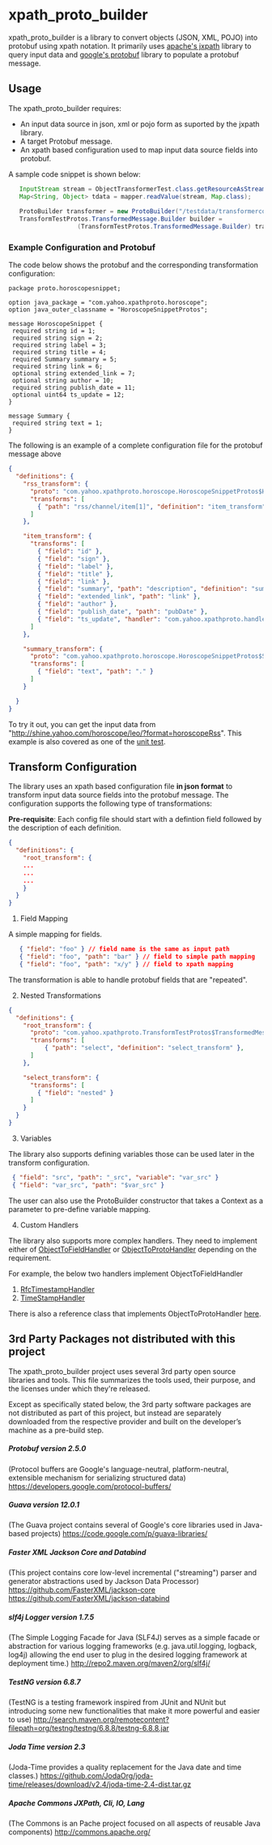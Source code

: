 xpath_proto_builder
==================

xpath_proto_builder is a library to convert objects (JSON, XML, POJO) into protobuf using xpath notation. It primarily uses [apache's jxpath](http://commons.apache.org/proper/commons-jxpath/users-guide.html) library to query input data and [google's protobuf](https://developers.google.com/protocol-buffers/) library to populate a protobuf message.

Usage
-----

The xpath_proto_builder requires:
  * An input data source in json, xml or pojo form as suported by the jxpath library.
  * A target Protobuf message.
  * An xpath based configuration used to map input data source fields into protobuf.

A sample code snippet is shown below:

 ```java
    InputStream stream = ObjectTransformerTest.class.getResourceAsStream("/testdata/transformerdata.json");
    Map<String, Object> tdata = mapper.readValue(stream, Map.class);
    
    ProtoBuilder transformer = new ProtoBuilder("/testdata/transformerconfig.json");
    TransformTestProtos.TransformedMessage.Builder builder =
                    (TransformTestProtos.TransformedMessage.Builder) transformer.builder(tdata);
 ```

### Example Configuration and Protobuf

 The code below shows the protobuf and the corresponding transformation configuration:
 
 ```
 package proto.horoscopesnippet;

 option java_package = "com.yahoo.xpathproto.horoscope";
 option java_outer_classname = "HoroscopeSnippetProtos";

 message HoroscopeSnippet {
  required string id = 1;
  required string sign = 2;
  required string label = 3;
  required string title = 4;
  required Summary summary = 5;
  required string link = 6;
  optional string extended_link = 7;
  optional string author = 10;
  required string publish_date = 11;
  optional uint64 ts_update = 12;
 }

 message Summary {
  required string text = 1;
 }
 ```

 The following is an example of a complete configuration file for the protobuf message above
 
 ```json
 {
   "definitions": {
     "rss_transform": {
       "proto": "com.yahoo.xpathproto.horoscope.HoroscopeSnippetProtos$HoroscopeSnippet",
       "transforms": [
         { "path": "rss/channel/item[1]", "definition": "item_transform" }
       ]
     },

     "item_transform": {
       "transforms": [
         { "field": "id" },
         { "field": "sign" },
         { "field": "label" },
         { "field": "title" },
         { "field": "link" },
         { "field": "summary", "path": "description", "definition": "summary_transform" },
         { "field": "extended_link", "path": "link" },
         { "field": "author" },
         { "field": "publish_date", "path": "pubDate" },
         { "field": "ts_update", "handler": "com.yahoo.xpathproto.handler.TimeStampHandler" }
       ]
     },

     "summary_transform": {
       "proto": "com.yahoo.xpathproto.horoscope.HoroscopeSnippetProtos$Summary",
       "transforms": [
         { "field": "text", "path": "." }
       ]
     }

   }
 }
 ```
 
To try it out, you can get the input data from "http://shine.yahoo.com/horoscope/leo/?format=horoscopeRss". This example is also covered as one of the [unit test](/src/test/java/com/yahoo/xpathproto/horoscope/TransformTestHoroscope.java).

Transform Configuration
-----------------------
The library uses an xpath based configuration file __in json format__ to transform input data source fields into the protobuf message. The configuration supports the following type of transformations:

__Pre-requisite__: Each config file should start with a defintion field followed by the description of each definition.

```json
{
  "definitions": {
    "root_transform": {
    ...
    ...
    ...
    }
  }
}
```

1. Field Mapping

 A simple mapping for fields.
 ```json
    { "field": "foo" } // field name is the same as input path
    { "field": "foo", "path": "bar" } // field to simple path mapping
    { "field": "foo", "path": "x/y" } // field to xpath mapping
 ```
The transformation is able to handle protobuf fields that are "repeated".


2. Nested Transformations

 ```json
 {
   "definitions": {
     "root_transform": {
       "proto": "com.yahoo.xpathproto.TransformTestProtos$TransformedMessage",
       "transforms": [
           { "path": "select", "definition": "select_transform" },
       ]
     },
 
     "select_transform": {
       "transforms": [
         { "field": "nested" }
       ]
     }
   }
 }
 ```

3. Variables

 The library also supports defining variables those can be used later in the transform configuration.
 
 ```json
  { "field": "src", "path": "_src", "variable": "var_src" }
  { "field": "var_src", "path": "$var_src" }
 ```

 The user can also use the ProtoBuilder constructor that takes a Context as a parameter to pre-define variable mapping.

4. Custom Handlers

 The library also supports more complex handlers. They need to implement either of [ObjectToFieldHandler](/src/main/java/com/yahoo/xpathproto/ObjectToFieldHandler.java) or [ObjectToProtoHandler](/src/main/java/com/yahoo/xpathproto/ObjectToProtoHandler.java) depending on the requirement.

 For example, the below two handlers implement ObjectToFieldHandler
 1. [RfcTimestampHandler](/src/main/java/com/yahoo/xpathproto/handler/RfcTimestampHandler.java)
 2. [TimeStampHandler](/src/main/java/com/yahoo/xpathproto/handler/TimeStampHandler.java)
 

 There is also a reference class that implements ObjectToProtoHandler [here](/src/test/java/com/yahoo/xpathproto/ImageHandler.java).


3rd Party Packages not distributed with this project
----------------------------------------------------
The xpath_proto_builder project uses several 3rd party open source libraries and tools.
This file summarizes the tools used, their purpose, and the licenses under which they're released.

Except as specifically stated below, the 3rd party software packages are not distributed as part of this project, but instead are separately downloaded from the respective provider and built on the developer’s machine as a pre-build step.

##### Protobuf version 2.5.0
(Protocol buffers are Google's language-neutral, platform-neutral, extensible mechanism for serializing structured data)
https://developers.google.com/protocol-buffers/

##### Guava version 12.0.1
(The Guava project contains several of Google's core libraries used in Java-based projects)
https://code.google.com/p/guava-libraries/

##### Faster XML Jackson Core and Databind
(This project contains core low-level incremental ("streaming") parser and generator abstractions used by Jackson Data Processor)
https://github.com/FasterXML/jackson-core
https://github.com/FasterXML/jackson-databind

##### slf4j Logger version 1.7.5
(The Simple Logging Facade for Java (SLF4J) serves as a simple facade or abstraction for various logging frameworks (e.g. java.util.logging, logback, log4j) allowing the end user to plug in the desired logging framework at deployment time.)
http://repo2.maven.org/maven2/org/slf4j/

##### TestNG version 6.8.7
(TestNG is a testing framework inspired from JUnit and NUnit but introducing some new functionalities that make it more powerful and easier to use)
http://search.maven.org/remotecontent?filepath=org/testng/testng/6.8.8/testng-6.8.8.jar

##### Joda Time version 2.3
(Joda-Time provides a quality replacement for the Java date and time classes.)
https://github.com/JodaOrg/joda-time/releases/download/v2.4/joda-time-2.4-dist.tar.gz

##### Apache Commons JXPath, Cli, IO, Lang
(The Commons is an Pache project focused on all aspects of reusable Java components)
http://commons.apache.org/


